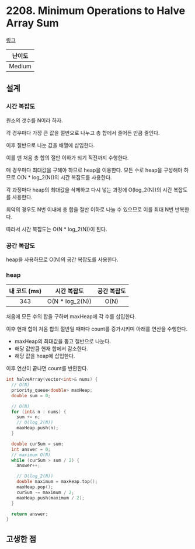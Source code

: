 # 2208. Minimum Operations to Halve Array Sum

[링크](https://leetcode.com/problems/minimum-operations-to-halve-array-sum/)

| 난이도 |
| :----: |
| Medium |

## 설계

### 시간 복잡도

원소의 갯수를 N이라 하자.

각 경우마다 가장 큰 값을 절반으로 나누고 총 합에서 줄어든 만큼 줄인다.

이후 절반으로 나눈 값을 배열에 삽입한다.

이를 맨 처음 총 합의 절반 이하가 되기 직전까지 수행한다.

매 경우마다 최대값을 구해야 하므로 heap을 이용한다. 모든 수로 heap을 구성해야 하므로 O(N \* log_2(N))의 시간 복잡도를 사용한다.

각 과정마다 heap의 최대값을 삭제하고 다시 넣는 과정에 O(log_2(N))의 시간 복잡도를 사용한다.

최악의 경우도 N번 이내에 총 합을 절반 이하로 나눌 수 있으므로 이를 최대 N번 반복한다.

따라서 시간 복잡도는 O(N \* log_2(N))이 된다.

### 공간 복잡도

heap을 사용하므로 O(N)의 공간 복잡도를 사용한다.

### heap

| 내 코드 (ms) |   시간 복잡도    | 공간 복잡도 |
| :----------: | :--------------: | :---------: |
|     343      | O(N \* log_2(N)) |    O(N)     |

처음에 모든 수의 합을 구하며 maxHeap에 각 수를 삽입한다.

이후 현재 합이 처음 합의 절반일 때마다 count를 증가시키며 아래를 연산을 수행한다.

- maxHeap의 최대값을 뽑고 절반으로 나눈다.
- 해당 값만큼 현재 합에서 감소한다.
- 해당 값을 heap에 삽입한다.

이후 연산이 끝나면 count를 반환한다.

```cpp
int halveArray(vector<int>& nums) {
  // O(N)
  priority_queue<double> maxHeap;
  double sum = 0;

  // O(N)
  for (int& n : nums) {
    sum += n;
    // O(log_2(N))
    maxHeap.push(n);
  }

  double curSum = sum;
  int answer = 0;
  // maximum O(N)
  while (curSum > sum / 2) {
    answer++;

    // O(log_2(N))
    double maximum = maxHeap.top();
    maxHeap.pop();
    curSum -= maximum / 2;
    maxHeap.push(maximum / 2);
  }

  return answer;
}
```

## 고생한 점
